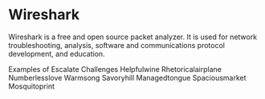 # Wireshark

Wireshark is a free and open source packet analyzer.
It is used for network troubleshooting, analysis, software and communications protocol development, and education.

Examples of Escalate Challenges 
Helpfulwine
Rhetoricalairplane
Numberlesslove
Warmsong
Savoryhill
Managedtongue
Spaciousmarket
Mosquitoprint
